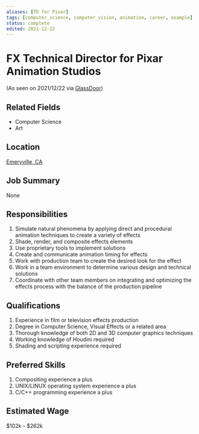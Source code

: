 ```yaml
---
aliases: [TD for Pixar]
tags: [computer_science, computer_vision, animation, career, example]
status: complete
edited: 2021-12-22
---
```


# FX Technical Director for Pixar Animation Studios
(As seen on 2021/12/22 via [GlassDoor](https://www.glassdoor.com/Job/animation-technical-director-jobs-SRCH_KO0,28.htm))

## Related Fields
- Computer Science
- Art

## Location
[Emeryville, CA](https://g.page/disney-pixars-hd-4dx?share)

## Job Summary
None

## Responsibilities
1. Simulate natural phenomena by applying direct and procedural animation techniques to create a variety of effects
2. Shade, render, and composite effects elements
3. Use proprietary tools to implement solutions
4. Create and communicate animation timing for effects
5. Work with production team to create the desired look for the effect
6. Work in a team environment to determine various design and technical solutions
7. Coordinate with other team members on integrating and optimizing the effects process with the balance of the production pipeline

## Qualifications
1. Experience in film or television effects production
2. Degree in Computer Science, Visual Effects or a related area
3. Thorough knowledge of both 2D and 3D computer graphics techniques
4. Working knowledge of Houdini required
5. Shading and scripting experience required

## Preferred Skills
1. Compositing experience a plus
2. UNIX/LINUX operating system experience a plus
3. C/C++ programming experience a plus


## Estimated Wage
$102k - $262k